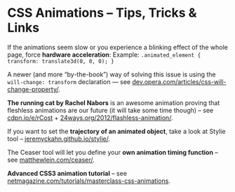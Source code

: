 CSS Animations – Tips, Tricks & Links
=====================================

If the animations seem slow or you experience a blinking effect of the whole
page, force **hardware acceleration**: Example: `.animated_element { transform:
translate3d(0, 0, 0); }`

A newer (and more “by-the-book”) way of solving this issue is using the
`will-change: transform` declaration — see
[dev.opera.com/articles/css-will-change-property/](https://dev.opera.com/articles/css-will-change-property/).

**The running cat by Rachel Nabors** is an awesome animation proving that
fleshless animations are our future (it will take some time though) – see
[cdpn.io/e/rCost](http://cdpn.io/e/rCost)
+
[24ways.org/2012/flashless-animation/](http://24ways.org/2012/flashless-animation/).

If you want to set the **trajectory of an animated object**, take a look at
Stylie tool –
[jeremyckahn.github.io/stylie/](http://jeremyckahn.github.io/stylie/).

The Ceaser tool will let you define your **own animation timing function** – see
[matthewlein.com/ceaser/](http://matthewlein.com/ceaser/).

**Advanced CSS3 animation tutorial** – see
[netmagazine.com/tutorials/masterclass-css-animations](http://www.netmagazine.com/tutorials/masterclass-css-animations).
